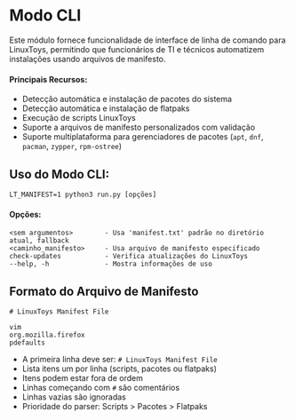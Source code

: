 # Modo CLI

Este módulo fornece funcionalidade de interface de linha de comando para LinuxToys, permitindo que funcionários de TI 
e técnicos automatizem instalações usando arquivos de manifesto.

#### Principais Recursos:
- Detecção automática e instalação de pacotes do sistema
- Detecção automática e instalação de flatpaks
- Execução de scripts LinuxToys
- Suporte a arquivos de manifesto personalizados com validação
- Suporte multiplataforma para gerenciadores de pacotes (`apt`, `dnf`, `pacman`, `zypper`, `rpm-ostree`)

## Uso do Modo CLI:
```
LT_MANIFEST=1 python3 run.py [opções]
```

#### Opções:
    <sem argumentos>        - Usa 'manifest.txt' padrão no diretório atual, fallback
    <caminho_manifesto>     - Usa arquivo de manifesto especificado
    check-updates           - Verifica atualizações do LinuxToys
    --help, -h              - Mostra informações de uso

## Formato do Arquivo de Manifesto
```
# LinuxToys Manifest File

vim
org.mozilla.firefox
pdefaults
```

- A primeira linha deve ser: `# LinuxToys Manifest File`
- Lista itens um por linha (scripts, pacotes ou flatpaks)
- Itens podem estar fora de ordem
- Linhas começando com `#` são comentários
- Linhas vazias são ignoradas
- Prioridade do parser: Scripts > Pacotes > Flatpaks
